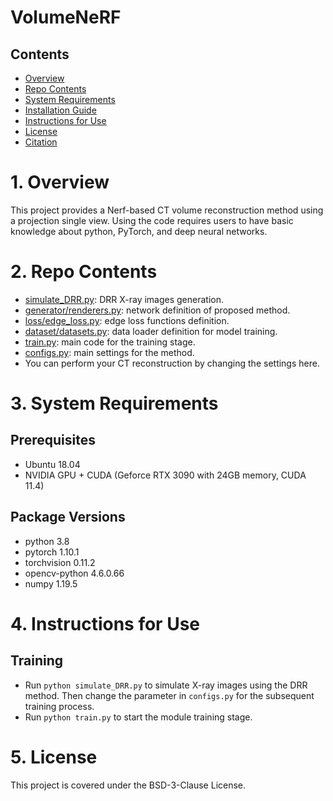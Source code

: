 # VolumeNeRF

## Contents

- [Overview](#overview)
- [Repo Contents](#repo-contents)
- [System Requirements](#system-requirements)
- [Installation Guide](#installation-guide)
- [Instructions for Use](#instructions-for-use)
- [License](./LICENSE)
- [Citation](#citation)

# 1. Overview

This project provides a Nerf-based CT volume reconstruction method using a projection single view. Using the code requires users to have basic knowledge about python, PyTorch, and deep neural networks.

# 2. Repo Contents
- [simulate_DRR.py](./simulate_DRR.py): DRR X-ray images generation.
- [generator/renderers.py](./generator/renderers.py): network definition of proposed method.
- [loss/edge_loss.py](./loss/edge_loss.py): edge loss functions definition.
- [dataset/datasets.py](./dataset/datasets.py): data loader definition for model training.
- [train.py](./train.py): main code for the training stage.
- [configs.py](./configs.py): main settings for the method.
 - You can perform your CT reconstruction by changing the settings here.


# 3. System Requirements

## Prerequisites
- Ubuntu 18.04
- NVIDIA GPU + CUDA (Geforce RTX 3090 with 24GB memory, CUDA 11.4)

## Package Versions
- python 3.8
- pytorch 1.10.1
- torchvision 0.11.2
- opencv-python 4.6.0.66
- numpy 1.19.5

# 4. Instructions for Use

## Training
- Run `python simulate_DRR.py` to simulate X-ray images using the DRR method. Then change the parameter in `configs.py` for the subsequent training process.
- Run `python train.py` to start the module training stage.

# 5. License
This project is covered under the BSD-3-Clause License.

